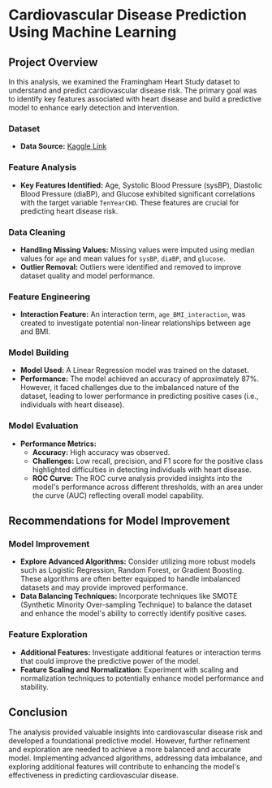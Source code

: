 # Cardiovascular Disease Prediction Using Machine Learning

## Project Overview
In this analysis, we examined the Framingham Heart Study dataset to understand and predict cardiovascular disease risk. The primary goal was to identify key features associated with heart disease and build a predictive model to enhance early detection and intervention.

### Dataset
- **Data Source:** [Kaggle Link](https://www.kaggle.com/amanajmera1/framingham-heart-study-dataset/data)

### Feature Analysis
- **Key Features Identified:** Age, Systolic Blood Pressure (sysBP), Diastolic Blood Pressure (diaBP), and Glucose exhibited significant correlations with the target variable `TenYearCHD`. These features are crucial for predicting heart disease risk.

### Data Cleaning
- **Handling Missing Values:** Missing values were imputed using median values for `age` and mean values for `sysBP`, `diaBP`, and `glucose`.
- **Outlier Removal:** Outliers were identified and removed to improve dataset quality and model performance.

### Feature Engineering
- **Interaction Feature:** An interaction term, `age_BMI_interaction`, was created to investigate potential non-linear relationships between age and BMI.

### Model Building
- **Model Used:** A Linear Regression model was trained on the dataset.
- **Performance:** The model achieved an accuracy of approximately 87%. However, it faced challenges due to the imbalanced nature of the dataset, leading to lower performance in predicting positive cases (i.e., individuals with heart disease).

### Model Evaluation
- **Performance Metrics:**
  - **Accuracy:** High accuracy was observed.
  - **Challenges:** Low recall, precision, and F1 score for the positive class highlighted difficulties in detecting individuals with heart disease.
  - **ROC Curve:** The ROC curve analysis provided insights into the model's performance across different thresholds, with an area under the curve (AUC) reflecting overall model capability.

## Recommendations for Model Improvement

### Model Improvement
- **Explore Advanced Algorithms:** Consider utilizing more robust models such as Logistic Regression, Random Forest, or Gradient Boosting. These algorithms are often better equipped to handle imbalanced datasets and may provide improved performance.
- **Data Balancing Techniques:** Incorporate techniques like SMOTE (Synthetic Minority Over-sampling Technique) to balance the dataset and enhance the model's ability to correctly identify positive cases.

### Feature Exploration
- **Additional Features:** Investigate additional features or interaction terms that could improve the predictive power of the model.
- **Feature Scaling and Normalization:** Experiment with scaling and normalization techniques to potentially enhance model performance and stability.

## Conclusion
The analysis provided valuable insights into cardiovascular disease risk and developed a foundational predictive model. However, further refinement and exploration are needed to achieve a more balanced and accurate model. Implementing advanced algorithms, addressing data imbalance, and exploring additional features will contribute to enhancing the model's effectiveness in predicting cardiovascular disease.
